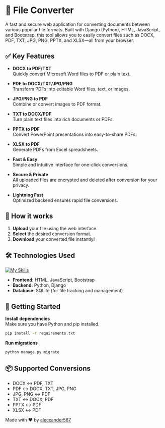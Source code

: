 # 🔄 File Converter

A fast and secure web application for converting documents between various popular file formats. Built with Django (Python), HTML, JavaScript, and Bootstrap, this tool allows you to easily convert files such as DOCX, PDF, TXT, JPG, PNG, PPTX, and XLSX—all from your browser.

## ✅ Key Features

- **DOCX to PDF/TXT**  
  Quickly convert Microsoft Word files to PDF or plain text.

- **PDF to DOCX/TXT/JPG/PNG**  
  Transform PDFs into editable Word files, text, or images.

- **JPG/PNG to PDF**  
  Combine or convert images to PDF format.

- **TXT to DOCX/PDF**  
  Turn plain text files into rich documents or PDFs.

- **PPTX to PDF**  
  Convert PowerPoint presentations into easy-to-share PDFs.

- **XLSX to PDF**  
  Generate PDFs from Excel spreadsheets.

- **Fast & Easy**  
  Simple and intuitive interface for one-click conversions.

- **Secure & Private**  
  All uploaded files are encrypted and deleted after conversion for your privacy.

- **Lightning Fast**  
  Optimized backend ensures rapid file conversions.

## 🚀 How it works

1. **Upload** your file using the web interface.
2. **Select** the desired conversion format.
3. **Download** your converted file instantly!

## 🛠️ Technologies Used

[![My Skills](https://skillicons.dev/icons?i=html,js,bootstrap,python,sqlite,django)](https://skillicons.dev)

- **Frontend:** HTML, JavaScript, Bootstrap  
- **Backend:** Python, Django  
- **Database:** SQLite (for file tracking and management)

## 🏁 Getting Started
 **Install dependencies**  
   Make sure you have Python and pip installed.
   ```bash
   pip install -r requirements.txt
   ```
 **Run migrations**  
   ```bash
   python manage.py migrate
   ```

## 📦 Supported Conversions

- DOCX ↔ PDF, TXT
- PDF ↔ DOCX, TXT, JPG, PNG
- JPG, PNG ↔ PDF
- TXT ↔ DOCX, PDF
- PPTX ↔ PDF
- XLSX ↔ PDF

Made with ❤️ by [alecxander567](https://github.com/alecxander567)
